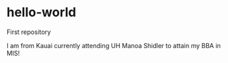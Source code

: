 # hello-world
First repository 

I am from Kauai currently attending UH Manoa Shidler to attain my BBA in MIS! 
